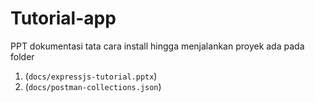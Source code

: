 # Tutorial-app

PPT dokumentasi tata cara install hingga menjalankan proyek ada pada folder
1. (`docs/expressjs-tutorial.pptx`)
2. (`docs/postman-collections.json`)